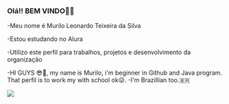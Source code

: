 ### Olá!! BEM VINDO🤖👋

-Meu nome é Murilo Leonardo Teixeira da Silva

-Estou estudando no Alura

-Utilizo este perfil para trabalhos, projetos e desenvolvimento da organização

-HI GUYS 😎👋, my name is Murilo, i'm beginner in Github and Java program. That perfil is to work my with school ok😜.
-I'm Brazillian too.🇧🇷

![](https://media.tenor.com/2100NQHbjV8AAAAj/shadow.gif) ![]()
